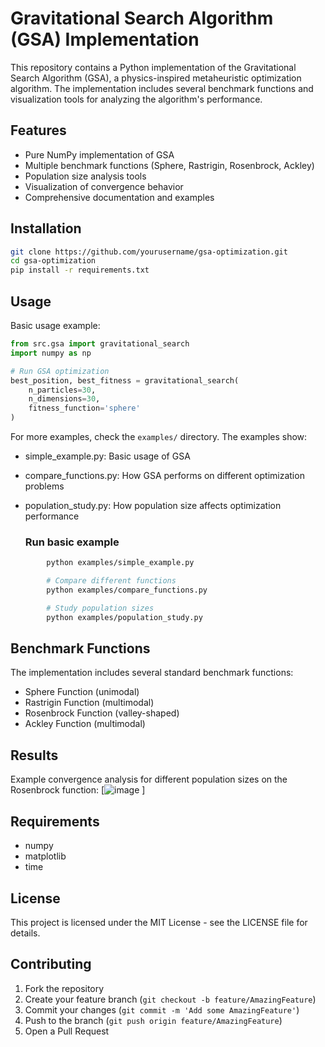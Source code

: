 # Gravitational Search Algorithm (GSA) Implementation

This repository contains a Python implementation of the Gravitational Search Algorithm (GSA), a physics-inspired metaheuristic optimization algorithm. The implementation includes several benchmark functions and visualization tools for analyzing the algorithm's performance.

## Features

- Pure NumPy implementation of GSA
- Multiple benchmark functions (Sphere, Rastrigin, Rosenbrock, Ackley)
- Population size analysis tools
- Visualization of convergence behavior
- Comprehensive documentation and examples

## Installation

```bash
git clone https://github.com/yourusername/gsa-optimization.git
cd gsa-optimization
pip install -r requirements.txt
```

## Usage

Basic usage example:

```python
from src.gsa import gravitational_search
import numpy as np

# Run GSA optimization
best_position, best_fitness = gravitational_search(
    n_particles=30,
    n_dimensions=30,
    fitness_function='sphere'
)
```

For more examples, check the `examples/` directory.
The examples show:

  - simple_example.py: Basic usage of GSA
  - compare_functions.py: How GSA performs on different optimization problems
  - population_study.py: How population size affects optimization performance

    ### Run basic example
``` bash
        python examples/simple_example.py

        # Compare different functions
        python examples/compare_functions.py

        # Study population sizes
        python examples/population_study.py
```
## Benchmark Functions

The implementation includes several standard benchmark functions:
- Sphere Function (unimodal)
- Rastrigin Function (multimodal)
- Rosenbrock Function (valley-shaped)
- Ackley Function (multimodal)

## Results

Example convergence analysis for different population sizes on the Rosenbrock function:
[![image](https://github.com/user-attachments/assets/c5aa44cd-a2ea-48d1-84c0-9bec74129abb)
]

## Requirements

- numpy
- matplotlib
- time

## License

This project is licensed under the MIT License - see the LICENSE file for details.

## Contributing

1. Fork the repository
2. Create your feature branch (`git checkout -b feature/AmazingFeature`)
3. Commit your changes (`git commit -m 'Add some AmazingFeature'`)
4. Push to the branch (`git push origin feature/AmazingFeature`)
5. Open a Pull Request
